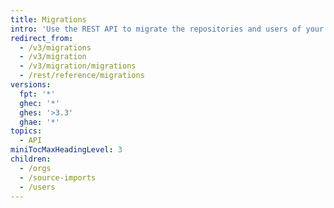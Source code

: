 ```yaml
---
title: Migrations
intro: 'Use the REST API to migrate the repositories and users of your organization from {% data variables.product.prodname_dotcom_the_website %} to {% data variables.product.prodname_ghe_server %}.'
redirect_from:
  - /v3/migrations
  - /v3/migration
  - /v3/migration/migrations
  - /rest/reference/migrations
versions:
  fpt: '*'
  ghec: '*'
  ghes: '>3.3'
  ghae: '*'
topics:
  - API
miniTocMaxHeadingLevel: 3
children:
  - /orgs
  - /source-imports
  - /users
---
```


